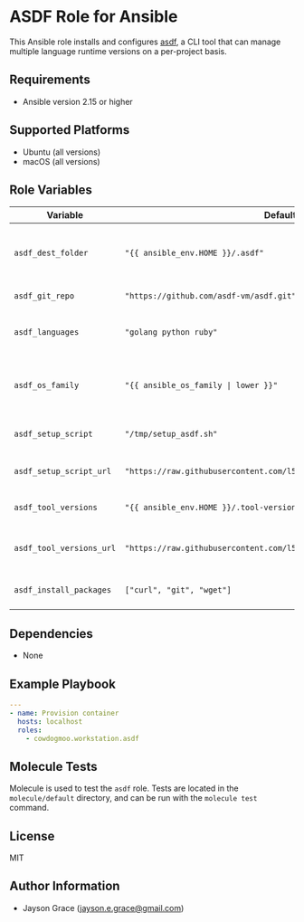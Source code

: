# ASDF Role for Ansible

This Ansible role installs and configures
[asdf](https://asdf-vm.com/#/), a CLI tool that can manage multiple language
runtime versions on a per-project basis.

## Requirements

- Ansible version 2.15 or higher

## Supported Platforms

- Ubuntu (all versions)
- macOS (all versions)

## Role Variables

| Variable                 | Default Value                                                               | Description                                           |
| ------------------------ | --------------------------------------------------------------------------- | ----------------------------------------------------- |
| `asdf_dest_folder`       | `"{{ ansible_env.HOME }}/.asdf"`                                            | Destination folder for cloning the asdf repository    |
| `asdf_git_repo`          | `"https://github.com/asdf-vm/asdf.git"`                                     | Git repository URL of asdf                            |
| `asdf_languages`         | `"golang python ruby"`                                                      | Languages to be setup by `setup_asdf.sh` script       |
| `asdf_os_family`         | `"{{ ansible_os_family \| lower }}"`                                        | OS family variable used for loading OS-specific tasks |
| `asdf_setup_script`      | `"/tmp/setup_asdf.sh"`                                                      | Local path to the setup script                        |
| `asdf_setup_script_url`  | `"https://raw.githubusercontent.com/l50/dotfiles/main/files/setup_asdf.sh"` | URL to download the setup script                      |
| `asdf_tool_versions`     | `"{{ ansible_env.HOME }}/.tool-versions"`                                   | Path to the `.tool-versions` file                     |
| `asdf_tool_versions_url` | `"https://raw.githubusercontent.com/l50/dotfiles/main/.tool-versions"`      | URL to download the `.tool-versions` file             |
| `asdf_install_packages`  | `["curl", "git", "wget"]`                                                   | Debian packages to be installed                       |

## Dependencies

- None

## Example Playbook

```yaml
---
- name: Provision container
  hosts: localhost
  roles:
    - cowdogmoo.workstation.asdf
```

## Molecule Tests

Molecule is used to test the `asdf` role. Tests are located in the
`molecule/default` directory, and can be run with the `molecule test` command.

## License

MIT

## Author Information

- Jayson Grace (jayson.e.grace@gmail.com)
